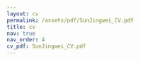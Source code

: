 ```yaml
---
layout: cv
permalink: /assets/pdf/SunJingwei_CV.pdf
title: cv
nav: true
nav_order: 4
cv_pdf: SunJingwei_CV.pdf
---
```


